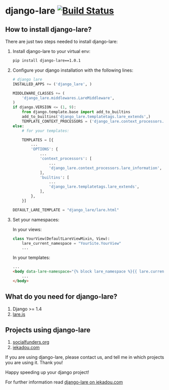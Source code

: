 # django-lare [![Build Status](https://secure.travis-ci.org/lare-team/django-lare.png)](http://travis-ci.org/lare-team/django-lare)

## How to install django-lare?

There are just two steps needed to install django-lare:

1. Install django-lare to your virtual env:

	```bash
	pip install django-lare==1.0.1
	```

2. Configure your django installation with the following lines:

	```python
    # django lare
    INSTALLED_APPS += ('django_lare', )

    MIDDLEWARE_CLASSES += (
        'django_lare.middlewares.LareMiddleware',
    )
    if django.VERSION <= (1, 9):
        from django.template.base import add_to_builtins
        add_to_builtins('django_lare.templatetags.lare_extends',)
        TEMPLATE_CONTEXT_PROCESSORS = ('django_lare.context_processors.lare_information',)
    else:
        # for your templates:

        TEMPLATES = [{
            ...
            'OPTIONS': {
                ...
                'context_processors': [
                    ...
                    'django_lare.context_processors.lare_information',
                ],
                'builtins': [
                    ...
                    'django_lare.templatetags.lare_extends',
                ],
            },
        }]

    DEFAULT_LARE_TEMPLATE = "django_lare/lare.html"
	```

3. Set your namespaces:

    In your views:

	```python
    class YourView(DefaultLareViewMixin, View):
        lare_current_namespace = "YourSite.YourView"
        ...
	```

	In your templates:

	```html
	...
    <body data-lare-namespace="{% block lare_namespace %}{{ lare.current_namespace }}{% endblock lare_namespace %}">
        ...
    </body>
	```

## What do you need for django-lare?

1. Django >= 1.4
2. [lare.js](https://github.com/lare-team/lare.js)

## Projects using django-lare

1. [socialfunders.org](https://socialfunders.org/)
2. [iekadou.com](http://www.iekadou.com/)

If you are using django-lare, please contact us, and tell me in which projects you are using it. Thank you!

Happy speeding up your django project!

For further information read [django-lare on iekadou.com](http://www.iekadou.com/programming/django-lare)

